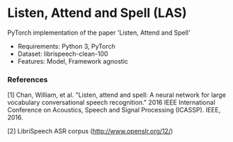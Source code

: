 # Listen, Attend and Spell (LAS)

PyTorch implementation of the paper 'Listen, Attend and Spell'

* Requirements: Python 3, PyTorch
* Dataset: librispeech-clean-100
* Features: Model, Framework agnostic

### References
[1] Chan, William, et al. "Listen, attend and spell: A neural network for large vocabulary conversational speech recognition." 2016 IEEE International Conference on Acoustics, Speech and Signal Processing (ICASSP). IEEE, 2016.

[2] LibriSpeech ASR corpus (http://www.openslr.org/12/)
